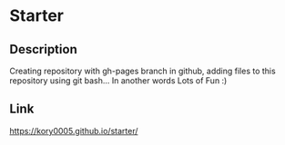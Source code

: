 # Starter

## Description
Creating repository with gh-pages branch in github, adding files to this repository using git bash...
In another words Lots of Fun :)

## Link
https://kory0005.github.io/starter/